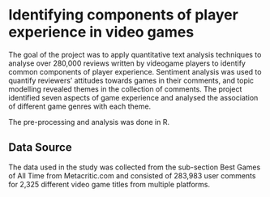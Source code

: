 # Identifying components of player experience in video games
The goal of the project was to apply quantitative text analysis techniques to analyse over 280,000 reviews written by videogame players to identify common components of player experience. Sentiment analysis was used to quantify reviewers’ attitudes towards games in their comments, and topic modelling revealed themes in the collection of comments. The project identified seven aspects of game experience and analysed the association of different game genres with each theme.

The pre-processing and analysis was done in R.

## Data Source
The data used in the study was collected from the sub-section Best Games of All Time from Metacritic.com and consisted of 283,983 user comments for 2,325 different video game titles from multiple platforms.

